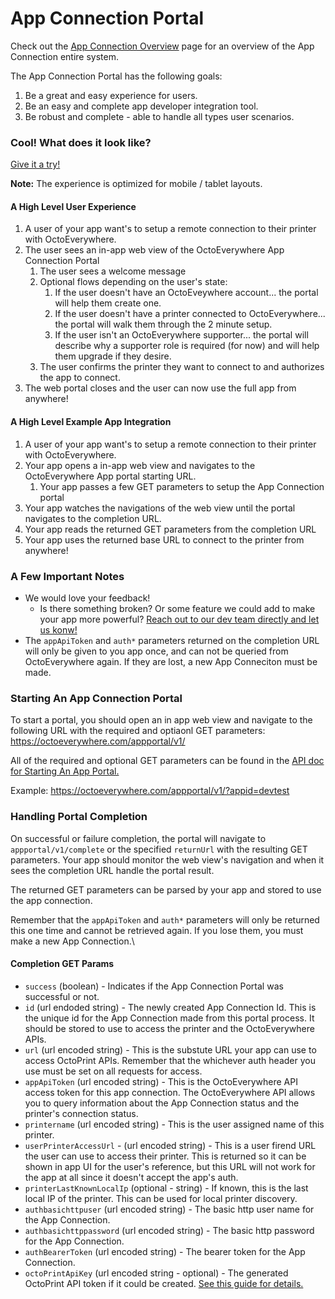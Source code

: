 # App Connection Portal

Check out the [App Connection Overview](App-Connection-Overview.md) page for an overview of the App Connection entire system. 

The App Connection Portal has the following goals:

1)	Be a great and easy experience for users.
2)	Be an easy and complete app developer integration tool.
3)	Be robust and complete - able to handle all types user scenarios.

### Cool! What does it look like?

[Give it a try!](https://octoeverywhere.com/appportal/v1/?appid=devtest) 

**Note:** The experience is optimized for mobile / tablet layouts.

#### A High Level User Experience
1) A user of your app want's to setup a remote connection to their printer with OctoEverywhere.
2) The user sees an in-app web view of the OctoEverywhere App Connection Portal
    1) The user sees a welcome message
    2) Optional flows depending on the user's state:
          1) If the user doesn't have an OctoEveywhere account... the portal will help them create one.
          2) If the user doesn't have a printer connected to OctoEverywhere... the portal will walk them through the 2 minute setup.
          3) If the user isn't an OctoEverywhere supporter... the portal will describe why a supporter role is required (for now) and will help them upgrade if they desire.
    5) The user confirms the printer they want to connect to and authorizes the app to connect.
6) The web portal closes and the user can now use the full app from anywhere!

#### A High Level Example App Integration
1) A user of your app want's to setup a remote connection to their printer with OctoEverywhere.
2) Your app opens a in-app web view and navigates to the OctoEverywhere App portal starting URL.
    1) Your app passes a few GET parameters to setup the App Connection portal
3) Your app watches the navigations of the web view until the portal navigates to the completion URL.
4) Your app reads the returned GET parameters from the completion URL
5) Your app uses the returned base URL to connect to the printer from anywhere!



### A Few Important Notes

- We would love your feedback!
  - Is there something broken? Or some feature we could add to make your app more powerful? [Reach out to our dev team directly and let us konw!](https://octoeverywhere.com/support)
- The `appApiToken` and `auth*` parameters returned on the completion URL will only be given to you app once, and can not be queried from OctoEverywhere again. If they are lost, a new App Conneciton must be made.

### Starting An App Connection Portal

To start a portal, you should open an in app web view and navigate to the following URL with the required and optiaonl GET parameters:
https://octoeverywhere.com/appportal/v1/

All of the required and optional GET parameters can be found in the [API doc for Starting An App Portal.](../reference/App-Connection.v1.yaml/paths/~1appportal~1v1/get)

Example: https://octoeverywhere.com/appportal/v1/?appid=devtest

### Handling Portal Completion

On successful or failure completion, the portal will navigate to `appportal/v1/complete` or the specified `returnUrl` with the resulting GET parameters. Your app should monitor the web view's navigation and when it sees the completion URL handle the portal result.

The returned GET parameters can be parsed by your app and stored to use the app connection.

Remember that the `appApiToken` and `auth*` parameters will only be returned this one time and cannot be retrieved again. If you lose them, you must make a new App Connection.\

#### Completion GET Params

- `success` (boolean) - Indicates if the App Connection Portal was successful or not.
- `id` (url endoded string) - The newly created App Connection Id. This is the unique id for the App Connection made from this portal process. It should be stored to use to access the printer and the OctoEverywhere APIs.
- `url` (url encoded string) - This is the substute URL your app can use to access OctoPrint APIs. Remember that the whichever auth header you use must be set on all requests for access.
- `appApiToken` (url encoded string) - This is the OctoEverywhere API access token for this app connection. The OctoEverywhere API allows you to query information about the App Connection status and the printer's connection status.
- `printername` (url encoded string) - This is the user assigned name of this printer.
- `userPrinterAccessUrl` - (url encoded string) - This is a user firend URL the user can use to access their printer. This is returned so it can be shown in app UI for the user's reference, but this URL will not work for the app at all since it doesn't accept the app's auth.
- `printerLastKnownLocalIp` (optional - string) - If known, this is the last local IP of the printer. This can be used for local printer discovery.
- `authbasichttpuser` (url encoded string) - The basic http user name for the App Connection.
- `authbasichttppassword` (url encoded string) - The basic http password for the App Connection.
- `authBearerToken` (url encoded string) - The bearer token for the App Connection.
- `octoPrintApiKey` (url encoded string - optional) - The generated OctoPrint API token if it could be created. [See this guide for details.](App-Connection-zOctoPrint-Auto-API-Key.md)